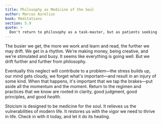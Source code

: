 ```yaml
---
title: Philosophy as Medicine of the Soul
author: Marcus Aurelius
book: Meditations
section: 5.9
quote: >
  Don't return to philosophy as a task-master, but as patients seeking out relief in a treatment of sore eyes, or a dressing for a burn, or from an ointment. Regarding it this way, you'll obey reason without putting it on display and rest easy in its care.
---
```


The busier we get, the more we work and learn and read, the further we may drift. We get in a rhythm. We're making money, being creative, and we're stimulated and busy. It seems like everything is going well. But we drift further and further from philosophy.

Eventually this neglect will contribute to a problem—the stress builds up, our mind gets cloudy, we forget what's important—and result in an injury of some kind. When that happens, it's important that we tap the brakes—put aside all the momentum and the moment. Return to the regimen and practices that we know are rooted in clarity, good judgment, good principles, and good _health_.

Stoicism is designed to be medicine for the soul. It relieves us the vulnerabilities of modern life. It restores us with the vigor we need to thrive in life. Check in with it today, and let it do its healing.
